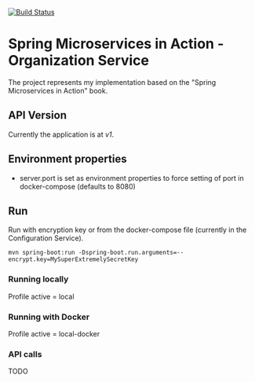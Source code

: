[![Build Status](https://travis-ci.org/mariamihai/sma-organization-service.svg?branch=master)](https://travis-ci.org/mariamihai/sma-organization-service)

# Spring Microservices in Action - Organization Service
The project represents my implementation based on the "Spring Microservices in Action" book.

## API Version
Currently the application is at _v1_.

## Environment properties
- server.port is set as environment properties to force setting of port in docker-compose (defaults to 8080)

## Run
Run with encryption key or from the docker-compose file (currently in the Configuration Service).
```
mvn spring-boot:run -Dspring-boot.run.arguments=--encrypt.key=MySuperExtremelySecretKey
```
### Running locally
Profile active = local
### Running with Docker
Profile active = local-docker

### API calls
TODO